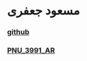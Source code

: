# مسعود جعفری

### [github](https://github.com/masoudjfr)

### [PNU_3991_AR](https://github.com/masoudjfr/PNU_3991_AR)
